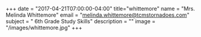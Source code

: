 +++
date = "2017-04-21T07:00:00-04:00"
title="whittemore"
name = "Mrs. Melinda Whittemore"
email = "melinda.whittemore@tcmstornadoes.com"
subject = "  6th Grade Study Skills"
description = ""
image = "/images/whittemore.jpg"
+++